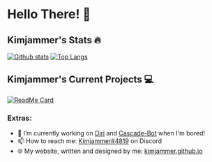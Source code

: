 # Hello There! 👋

## Kimjammer's Stats 🔥
[![Github stats](https://github-readme-stats.vercel.app/api?username=kimjammer&count_private=true&show_icons=true&theme=dark)](https://github.com/anuraghazra/github-readme-stats)
[![Top Langs](https://github-readme-stats.vercel.app/api/top-langs/?username=kimjammer&layout=compact&theme=dark)](https://github.com/anuraghazra/github-readme-stats)  
## Kimjammer's Current Projects 💻
[![ReadMe Card](https://github-readme-stats.vercel.app/api/pin/?username=kimjammer&repo=Diri&theme=dark)](https://github.com/anuraghazra/github-readme-stats)


### Extras:
- 🔭 I’m currently working on [Diri](https://github.com/kimjammer/Diri) and [Cascade-Bot](https://github.com/kimjammer/cascade-bot) when I'm bored!
- 📫 How to reach me: [Kimjammer#4819](https://discord.com/users/424546246980665344) on Discord
- 🌐 My website, written and designed by me: [kimjammer.github.io](kimjammer.github.io/Portfolio)

<!--
**kimjammer/kimjammer** is a ✨ _special_ ✨ repository because its `README.md` (this file) appears on your GitHub profile.

Here are some ideas to get you started:

- 🔭 I’m currently working on ...
- 🌱 I’m currently learning ...
- 👯 I’m looking to collaborate on ...
- 🤔 I’m looking for help with ...
- 💬 Ask me about ...
- 📫 How to reach me: ...
- 😄 Pronouns: ...
- ⚡ Fun fact: ...
-->
